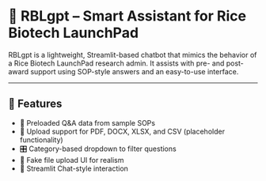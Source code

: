 # 🤖 RBLgpt – Smart Assistant for Rice Biotech LaunchPad

RBLgpt is a lightweight, Streamlit-based chatbot that mimics the behavior of a Rice Biotech LaunchPad research admin. It assists with pre- and post-award support using SOP-style answers and an easy-to-use interface.

---

## 🚀 Features

- 🧠 Preloaded Q&A data from sample SOPs
- 📄 Upload support for PDF, DOCX, XLSX, and CSV (placeholder functionality)
- 🎛️ Category-based dropdown to filter questions
- 📎 Fake file upload UI for realism
- 💬 Streamlit Chat-style interaction
